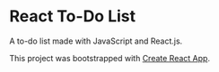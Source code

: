 # React To-Do List

A to-do list made with JavaScript and React.js.

This project was bootstrapped with [Create React App](https://github.com/facebook/create-react-app).
